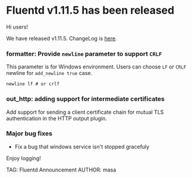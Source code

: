 # Fluentd v1.11.5 has been released

Hi users!

We have released v1.11.5. ChangeLog is [here](https://github.com/fluent/fluentd/blob/master/CHANGELOG.md).

### formatter: Provide `newline` parameter to support `CRLF`

This parameter is for Windows environment.
Users can choose `LF` or `CRLF` newline for `add_newline true` case.

```
newline lf # or crlf
```

### out_http: adding support for intermediate certificates

Add support for sending a client certificate chain for mutual TLS authentication in the HTTP output plugin.

### Major bug fixes

* Fix a bug that windows service isn't stopped gracefuly

Enjoy logging!


TAG: Fluentd Announcement
AUTHOR: masa
